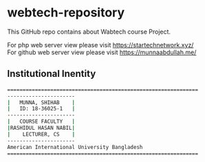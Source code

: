 # webtech-repository
This GitHub repo contains about Wabtech course Project.

For php web server view please visit https://startechnetwork.xyz/ </br>
For github web server view please visit https://munnaabdullah.me/

## Institutional Inentity
```bash
==============================================================
----------------------
|   MUNNA, SHIHAB    |
|   ID: 18-36025-1   |
----------------------
|   COURSE FACULTY   |
|RASHIDUL HASAN NABIL|
|    LECTURER, CS    |
----------------------
American International University Bangladesh
==============================================================
```
